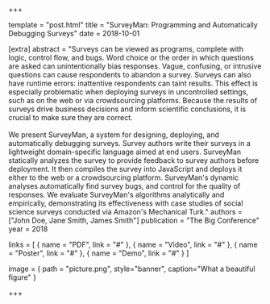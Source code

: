 +++

template = "post.html"
title = "SurveyMan: Programming and Automatically Debugging Surveys"
date = 2018-10-01

[extra]
abstract = "Surveys can be viewed as programs, complete with logic, control flow, and bugs. Word choice or the order in which questions are asked can unintentionally bias responses. Vague, confusing, or intrusive questions can cause respondents to abandon a survey. Surveys can also have runtime errors: inattentive respondents can taint results. This effect is especially problematic when deploying surveys in uncontrolled settings, such as on the web or via crowdsourcing platforms. Because the results of surveys drive business decisions and inform scientific conclusions, it is crucial to make sure they are correct.<br/><br/>We present SurveyMan, a system for designing, deploying, and automatically debugging surveys. Survey authors write their surveys in a lightweight domain-specific language aimed at end users. SurveyMan statically analyzes the survey to provide feedback to survey authors before deployment. It then compiles the survey into JavaScript and deploys it either to the web or a crowdsourcing platform. SurveyMan's dynamic analyses automatically find survey bugs, and control for the quality of responses. We evaluate SurveyMan's algorithms analytically and empirically, demonstrating its effectiveness with case studies of social science surveys conducted via Amazon's Mechanical Turk."
authors = ["John Doe, Jane Smith, James Smith"]
publication = "The Big Conference"
year = 2018

links = [
    { name = "PDF", link = "#" },
    { name = "Video", link = "#" },
    { name = "Poster", link = "#" },
    { name = "Demo", link = "#" }
]

image = { path = "picture.png", style="banner", caption="What a beautiful figure" }

+++


